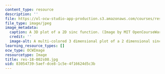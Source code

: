 ```yaml
---
content_type: resource
description: ''
file: https://ol-ocw-studio-app-production.s3.amazonaws.com/courses/res-18-002-introduction-to-matlab-spring-2008/830547395aefdce81c5e4f16624d5c3b_res-18-002s08.jpg
file_type: image/jpeg
image_metadata:
  caption: A 3D plot of a 2D sinc function. (Image by MIT OpenCourseWare.)
  credit: ''
  image-alt: A multi-colored 3 dimensional plot of a 2 dimensional sinc function.
learning_resource_types: []
ocw_type: OCWImage
resourcetype: Image
title: res-18-002s08.jpg
uid: 83054739-5aef-dce8-1c5e-4f16624d5c3b
---
```

